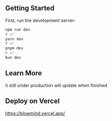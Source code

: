 
## Getting Started

First, run the development server:

```bash
npm run dev
# or
yarn dev
# or
pnpm dev
# or
bun dev
```


## Learn More
it still under production will update when finished


## Deploy on Vercel
https://blowmind.vercel.app/